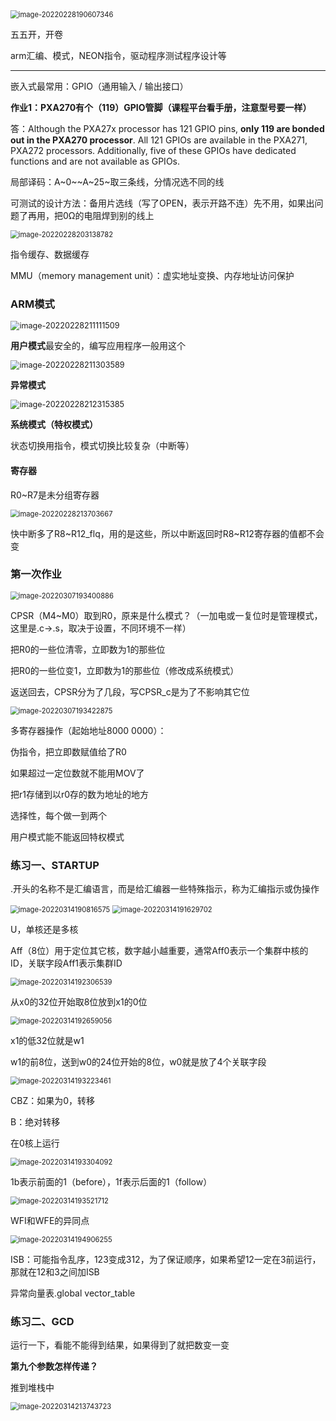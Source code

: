 <img src="嵌入式.assets/image-20220228190607346.png" alt="image-20220228190607346" style="zoom:80%;" />

五五开，开卷

arm汇编、模式，NEON指令，驱动程序测试程序设计等



---



嵌入式最常用：GPIO（通用输入 / 输出接口）

**作业1：PXA270有个（119）GPIO管脚（课程平台看手册，注意型号要一样）**

答：Although the PXA27x processor has 121 GPIO pins, **only 119 are bonded out in the PXA270 processor**. All 121 GPIOs are available in the PXA271, PXA272 processors. Additionally, five of these GPIOs have dedicated functions and are not available as GPIOs.



局部译码：A~0~\~A~25~取三条线，分情况选不同的线

可测试的设计方法：备用片选线（写了OPEN，表示开路不连）先不用，如果出问题了再用，把0Ω的电阻焊到别的线上

<img src="嵌入式.assets/image-20220228203138782.png" alt="image-20220228203138782" style="zoom:80%;" />



指令缓存、数据缓存

MMU（memory management unit）：虚实地址变换、内存地址访问保护



### ARM模式

<img src="嵌入式.assets/image-20220228211111509.png" alt="image-20220228211111509" style="zoom:90%;" />

**用户模式**最安全的，编写应用程序一般用这个

<img src="嵌入式.assets/image-20220228211303589.png" alt="image-20220228211303589" style="zoom:90%;" />

**异常模式**

<img src="嵌入式.assets/image-20220228212315385.png" alt="image-20220228212315385" style="zoom:90%;" />

**系统模式（特权模式）**

状态切换用指令，模式切换比较复杂（中断等）



#### 寄存器

R0~R7是未分组寄存器

<img src="嵌入式.assets/image-20220228213703667.png" alt="image-20220228213703667" style="zoom:80%;" />

快中断多了R8\~R12_flq，用的是这些，所以中断返回时R8\~R12寄存器的值都不会变



### 第一次作业

<img src="嵌入式.assets/image-20220307193400886.png" alt="image-20220307193400886" style="zoom:80%;" />

CPSR（M4~M0）取到R0，原来是什么模式？（一加电或一复位时是管理模式，这里是.c->.s，取决于设置，不同环境不一样）

把R0的一些位清零，立即数为1的那些位

把R0的一些位变1，立即数为1的那些位（修改成系统模式）

返送回去，CPSR分为了几段，写CPSR_c是为了不影响其它位



<img src="嵌入式.assets/image-20220307193422875.png" alt="image-20220307193422875" style="zoom:80%;" />

多寄存器操作（起始地址8000 0000）：

伪指令，把立即数赋值给了R0

如果超过一定位数就不能用MOV了

把r1存储到以r0存的数为地址的地方



选择性，每个做一到两个

用户模式能不能返回特权模式



### 练习一、STARTUP

.开头的名称不是汇编语言，而是给汇编器一些特殊指示，称为汇编指示或伪操作

<img src="D:\C_full\QianRuShi\嵌入式.assets\image-20220314190816575.png" alt="image-20220314190816575" style="zoom:80%;" />

<img src="D:\C_full\QianRuShi\嵌入式.assets\image-20220314191629702.png" alt="image-20220314191629702" style="zoom:80%;" />

U，单核还是多核

Aff（8位）用于定位其它核，数字越小越重要，通常Aff0表示一个集群中核的ID，关联字段Aff1表示集群ID



<img src="D:\C_full\QianRuShi\嵌入式.assets\image-20220314192306539.png" alt="image-20220314192306539" style="zoom:80%;" />

从x0的32位开始取8位放到x1的0位

<img src="D:\C_full\QianRuShi\嵌入式.assets\image-20220314192659056.png" alt="image-20220314192659056" style="zoom:80%;" />

x1的低32位就是w1

w1的前8位，送到w0的24位开始的8位，w0就是放了4个关联字段

<img src="D:\C_full\QianRuShi\嵌入式.assets\image-20220314193223461.png" alt="image-20220314193223461" style="zoom:80%;" />

CBZ：如果为0，转移

B：绝对转移

在0核上运行

<img src="D:\C_full\QianRuShi\嵌入式.assets\image-20220314193304092.png" alt="image-20220314193304092" style="zoom:80%;" />

1b表示前面的1（before），1f表示后面的1（follow）

<img src="D:\C_full\QianRuShi\嵌入式.assets\image-20220314193521712.png" alt="image-20220314193521712" style="zoom:80%;" />

WFI和WFE的异同点

<img src="D:\C_full\QianRuShi\嵌入式.assets\image-20220314194906255.png" alt="image-20220314194906255" style="zoom:80%;" />



ISB：可能指令乱序，123变成312，为了保证顺序，如果希望12一定在3前运行，那就在12和3之间加ISB

异常向量表.global vector_table



### 练习二、GCD

运行一下，看能不能得到结果，如果得到了就把数变一变

**第九个参数怎样传递？**

推到堆栈中

<img src="D:\C_full\QianRuShi\嵌入式.assets\image-20220314213743723.png" alt="image-20220314213743723" style="zoom:80%;" />

